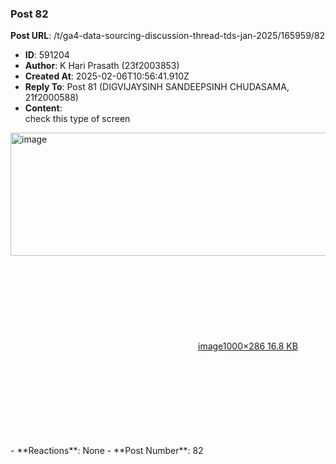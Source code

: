 ### Post 82
**Post URL**: /t/ga4-data-sourcing-discussion-thread-tds-jan-2025/165959/82
- **ID**: 591204
- **Author**: K Hari Prasath (23f2003853)
- **Created At**: 2025-02-06T10:56:41.910Z
- **Reply To**: Post 81 (DIGVIJAYSINH SANDEEPSINH CHUDASAMA, 21f2000588)
- **Content**:  
  check this type of screen<br>
<div class="lightbox-wrapper"><a class="lightbox" href="https://europe1.discourse-cdn.com/flex013/uploads/iitm/original/3X/3/c/3c228c6f00a24b93336be15b4aa8f8c04c13f168.png" data-download-href="/uploads/short-url/8zYFqxn9SZowo6L7wm2lMdCgfPi.png?dl=1" title="image" rel="noopener nofollow ugc"><img src="https://europe1.discourse-cdn.com/flex013/uploads/iitm/optimized/3X/3/c/3c228c6f00a24b93336be15b4aa8f8c04c13f168_2_690x197.png" alt="image" data-base62-sha1="8zYFqxn9SZowo6L7wm2lMdCgfPi" width="690" height="197" srcset="https://europe1.discourse-cdn.com/flex013/uploads/iitm/optimized/3X/3/c/3c228c6f00a24b93336be15b4aa8f8c04c13f168_2_690x197.png, https://europe1.discourse-cdn.com/flex013/uploads/iitm/original/3X/3/c/3c228c6f00a24b93336be15b4aa8f8c04c13f168.png 1.5x, https://europe1.discourse-cdn.com/flex013/uploads/iitm/original/3X/3/c/3c228c6f00a24b93336be15b4aa8f8c04c13f168.png 2x" data-dominant-color="F8F9FA"><div class="meta"><svg class="fa d-icon d-icon-far-image svg-icon" aria-hidden="true"><use href="#far-image"></use></svg><span class="filename">image</span><span class="informations">1000×286 16.8 KB</span><svg class="fa d-icon d-icon-discourse-expand svg-icon" aria-hidden="true"><use href="#discourse-expand"></use></svg></div></a></div>
- **Reactions**: None
- **Post Number**: 82

